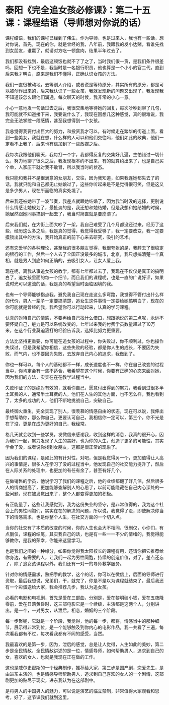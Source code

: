 # 泰阳《完全追女孩必修课》：第二十五课：课程结语（导师想对你说的话）

课程结语，我们的课程已经到了伟生，作为导师，也是过来人，我也有一些话，想对你说，首先，现在的你，就是曾经的我，八年前，我跟我的发小达赌，看谁先找到女朋友，谁赢了，就请对方吃一顿食肉，结果半年过去了。

我们都没有找到，最后这顿饭也就不了了之了，当时我们很一货，是我们条件很差吗，回想一下也不是，我当时是一名银行职员，他也算是一个小小的官二代，直到后来我才明白，原来是我们不懂得，正确认识女孩的方法。

我们一直很被动地，去等别人介绍，或者说是等待原分，其实所有的原分，都是可以被创作出来的，后来我认识了一些女孩，我就发现新的问题又出现了，我发现我不知道该怎么跟他们溝通，每次聊天的时候，我非常的小心一意。

小心一意地发一句话过去之后，我很交集地等待她的回复，每次吵吵到聊了几句，我可能就不知道接下来，我要说什么了，我现在回想几这种感觉，真的很难说，我完全无法掌控一段感情，甚至我想得到一个女孩。

我总觉得我要付出巨大的努力，和投资我才可以，有时候走在繁华的街道上面，看到一些美女，我就在想，什么样的人可以和他们交往吗，他们如此的政典，他们一定看不上我了，后来也有信加到了一些政媒之后。

我每次我跟他们聊天，我每打一个字，我都得反复的交集好几遍，生怕错过一切什么，努力地聊了很久之后，我发现根本约不出来，有的就算约出来了，也是自己买个单，人家压干就对我不敢冒，所以我当时的状态。

我只能和我并不是很满意的女朋友，交往，因为我知道，如果我连她都失去了的话，我就只能和自己都无止姑娘过了，这些你听起来是不是觉得很可笑，但是这又是多少男人，现在所面临的真实处境了。

后来我还被她带了一波节奏，我差点就跟她结婚了，因为我当时没的选择，更别说什么情感让她规划了，最扯淡的是，我还想和她结婚，但是我想和她结婚的时候，她居然跟她同事搞到一起去了，我当时简直就是要崩溃了。

后来我们就，在大街上面大吵了一架，我自己难受了几个月都没还过来，经历了这些，经历这么多之后，我是真的觉得，我觉得我受够了，我一定要改变，我一定要摸锁出其中的方法，我开始真正的前下心来去研究，吸引的艺术。

还有恋爱学的各种理论，甚至我的很多朋友觉得，我很夸张的是，我辞去了很稳定的银行的工作，然后一个人去了全国正没最多的城市，北京，我只想搞清楚一个真相，就是男人到底如何正确的，去吸引女人，让女人爱上我。

现在呢，离我从事追女孩的教学，都有七年都过去了，我现在不仅仅是真正的搞明白了，追女孩里面的每一个细节，而且我们的课程呢，也是一直的广说好评，如果说时光可以道流的话，我是真的希望当时面临困境的我。

也有一个导师能够指点我，避免我自己现在走这么多弯路，我觉得不管付出什么样的代价，男人一辈子一定要搞清楚，追女生这件事情一定要给她搞明白了，现在的你可能就是曾经的我，我希望你可以行动起来，认真的学习课程。

认真的对待自己的情感，不要再给自己找什么借口，想跟她说的第二点呢，永远不要怀疑自己，魅力是可以系统改变的，七年以来我的付费学员数量超过了10万米，在这个行业莫迫滚打的经验告诉我，选择比努力更重要。

方法比坚持更重要，你可能在追女孩的过程中，你失败过，你不顺利过，你也操作失误过，但是我希望你相信，这些失败的经验，都是你人生的成长，不要因为失败，而气内，也不要因为失败，去放弃自己内心的追求，我做到了。

你也一样可以，每个人的基础都不一样，成长速度也不一样，你在自己改变的过程当中，你肯定会有一些不适合，我希望在这个时候，你要有正确的心态来面对她，因为我们的方法，实实在在在教学过程当中。

失败印证了的是绝对有效的，就看你自己，愿意付出得到的努力，我看到过很多半土耳费的人，通常半土耳费的人，他们在人生的其他方面，也不怎么样，我也看到了，太多的成功的人，他们不断地挑战自己，突破自己。

最终御火重生，完全实现了别人，很羡慕的情感自由的状态，现在可以说，我伸出手想帮助你，那么你自己，更要认可自己，我相信你一定可以，第三个，你不光是在了没，更是在成为更好的自己，我经常。

格几天就会收到一些学员，发微信来感谢我，收到这样的消息，我真的很开心，因为我们一起，努力发现了人生的美好，也为你的人生，创造了更多的可能性，其实学会了没，或者说你找到女朋友，这都是很正常的现象了。

因为我们的课程，是如此的有针对性，对吧，但是我觉得另一个，更加值得让人高兴的事情是，很多人在学习了没的过程当中，他发现自己的社交能力提升了，然后在人际关系的处理中，也更加的有任有余了，甚至有好几个。

在做销售的学员，他说学习了我们的课程之后，他的业绩都翻了好几倍，然后很多人的情商提高了，更加能够查解别人的心思了，以前可能隐藏在自己内心深处的一些问题，现在被发觉出来了，整个人都变得更加的积极。

有正能量了，这些让我感觉到，我为这份失业的坚守，是非常值得的，我为这个社会上的男性同胞们，实实在在的解决的问题，所以说，我觉得了没，即使解决你当下的情感需求，也是你整个人生，在社交方面的一个切入点。

当你的社交有了本质的改变的时候，你的人生也会大不相同，很删仅，小你们，有点删仅，课程的结尾，其实我自己的话，也是有一些一一不少的情绪的，我觉得能够教你，是我的荣幸，你能来这里学习。

也是我们之间的一种缘分，如果你觉得我太阳校长的课程有用，还请你把它推荐给你身边，有需要的人，让我们一起为男性同胞，持续的创造价值，对了，差点还忘了，除了追女孩课程以外，我们还有一对一的导师教学服务。

针对你的情感需求，熟把手的教学，这个的话，你可以在微信上，后面的导师进行资取，最后我想说，兄弟们，干，就完了，你是不是以为课程就结束了，最后我还有一个彩蛋送给大家，我会推荐几步，我认为追女孩。

必看的电影和电视剧，首先是爱在三部曲，分别是，爱在黎明破小钱，爱在五夜降零前，爱在日落黄昏时，这三部电影它是一个续级，主演都是这两个人，分别讲出，是一个，一对男女，从泄后，相恋，婚姻的三个阶段。

每一步聚呢，它就是一个阶段，我觉得，他的每一步，都将，情感当中的那种细节，展示得非常到位，是一个能够触及到你内心的电影作品，我一共看了三遍，每次看我都有不过，每次看我都有不同的感受，当然。

我最喜欢的是第一步，因为，泄后的感觉，总是让人觉得，人生如此的美妙，第二步是全民情敌，全民情敌讲述的是一位，情感导师，如何帮助男人，追求到自己的女，喜欢的女人，也就是我现在正在做的工作。

这也是威尔史密斯的一个经典制作，推荐给大家，第三步是国产剧，恋爱先生，是由进东主演的，也是情感导师帮助男人，追求到自己喜欢的女人的一个剧情，这部剧更加的贴尽于现实，进东我认为在这部剧中。

是将男人的中国男人的魅力，可以说是演艺的临立禁制，非常值得大家观看和思考，好了，这节课我们就到这里。